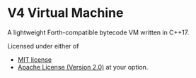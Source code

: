 # V4 Virtual Machine

A lightweight Forth-compatible bytecode VM written in C++17.

Licensed under either of
- [MIT license](./LICENSE-MIT)
- [Apache License (Version 2.0)](./LICENSE-APACHE)
at your option.

